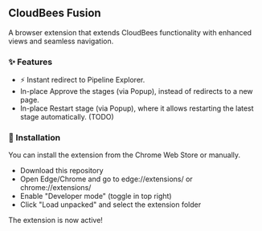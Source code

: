 ## CloudBees Fusion
A browser extension that extends CloudBees functionality with enhanced views and seamless navigation.

### ✨ Features
* ⚡ Instant redirect to Pipeline Explorer.
* In-place Approve the stages (via Popup), instead of redirects to a new page.
* In-place Restart stage (via Popup), where it allows restarting the latest stage automatically. (TODO)

### 🚀 Installation
You can install the extension from the Chrome Web Store or manually.

* Download this repository
* Open Edge/Chrome and go to edge://extensions/ or chrome://extensions/
* Enable "Developer mode" (toggle in top right)
* Click "Load unpacked" and select the extension folder

The extension is now active!
